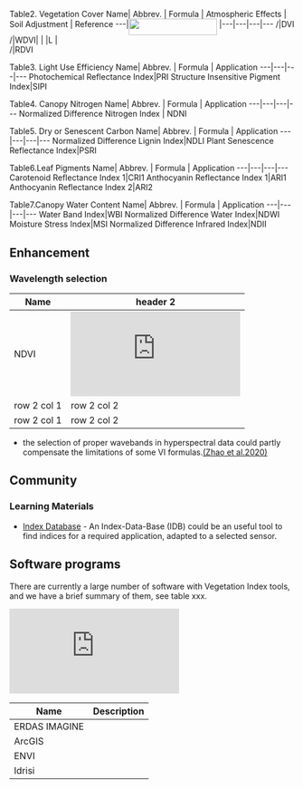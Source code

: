 
Table2. Vegetation Cover
Name| Abbrev. | Formula | Atmospheric Effects | Soil Adjustment | Reference
---|<img src="/tex/1ac79f9e0f5ef040f6bd9b7aa9d17af3.svg?invert_in_darkmode&sanitize=true" align=middle width=155.95144455000002pt height=29.40633629999998pt/> |---|---|---|---
/|DVI
/|WDVI| | |L |  
/|RDVI


Table3. Light Use Efficiency
Name| Abbrev. | Formula | Application
---|---|---|---
Photochemical Reflectance Index|PRI
Structure Insensitive Pigment Index|SIPI

Table4. Canopy Nitrogen
Name| Abbrev. | Formula | Application
---|---|---|---
Normalized Difference Nitrogen Index | NDNI

Table5. Dry or Senescent Carbon
Name| Abbrev. | Formula | Application
---|---|---|---
Normalized Difference Lignin Index|NDLI
Plant Senescence Reflectance Index|PSRI

Table6.Leaf Pigments
Name| Abbrev. | Formula | Application
---|---|---|---
Carotenoid Reflectance Index 1|CRI1
Anthocyanin Reflectance Index 1|ARI1
Anthocyanin Reflectance Index 2|ARI2


Table7.Canopy Water Content
Name| Abbrev. | Formula | Application
---|---|---|---
Water Band Index|WBI
Normalized Difference Water Index|NDWI
Moisture Stress Index|MSI
Normalized Difference Infrared Index|NDII

## Enhancement
### Wavelength selection


Name | header 2
---|---
NDVI | ![equation](https://latex.codecogs.com/gif.latex?a%20%5Cfrac%7B%5Cmathrm%7BNIR%7D-a%20%5Ccdot%20%5Cmathrm%7BRED%7D-b%7D%7Ba%20%5Ccdot%20%5Cmathrm%7BNIR%7D&plus;%5Cmathrm%7BRED%7D-a%20%5Ccdot%20b&plus;X%5Cleft%281&plus;a%5E%7B2%7D%5Cright%29%7D)
row 2 col 1 | row 2 col 2
row 2 col 1 | row 2 col 2



-  the selection of proper wavebands in hyperspectral data could partly compensate the limitations of some VI formulas.[(Zhao et al.2020)](http://www-sciencedirect-com-443.ncu1.naihes.cn/science/article/pii/S0924271607000056)


## Community

### Learning Materials

* [Index Database](https://www.indexdatabase.de/) - An Index-Data-Base (IDB) could be an useful tool to find indices for a required application, adapted to a selected sensor.



## Software programs
There are currently a large number of software with Vegetation Index tools, and we have a brief summary of them, see table xxx.


![equation](https://latex.codecogs.com/gif.latex?a%20%5Cfrac%7B%5Cmathrm%7BNIR%7D-a%20%5Ccdot%20%5Cmathrm%7BRED%7D-b%7D%7Ba%20%5Ccdot%20%5Cmathrm%7BNIR%7D&plus;%5Cmathrm%7BRED%7D-a%20%5Ccdot%20b&plus;X%5Cleft%281&plus;a%5E%7B2%7D%5Cright%29%7D)

|Name|Description|
|--|--|
| ERDAS IMAGINE |  |
| ArcGIS |  |
| ENVI |  |
| Idrisi|  |



<!-- End Links (do not remove me) -->
 